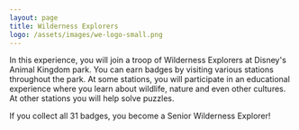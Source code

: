 ```yaml
---
layout: page
title: Wilderness Explorers
logo: /assets/images/we-logo-small.png
---
```


In this experience, you will join a troop of Wilderness Explorers at Disney's Animal Kingdom park.
You can earn badges by visiting various stations throughout the park. At some stations, you
will participate in an educational experience where you learn about wildlife, nature and
even other cultures. At other stations you will help solve puzzles.

If you collect all 31 badges, you become a Senior Wilderness Explorer!
